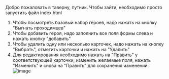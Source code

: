Добро пожаловать в таверну, путник. Чтобы зайти, необходимо просто запустить файл index.html
1) Чтобы посмотреть базовый набор героев, надо нажать на кнопку "Выгнать проходимцев"
2) Чтобы добавить героя, надо заполнить все поля формы слева и нажать кнопку "добавить"
3) Чтобы удалить одну или несколько карточек, надо нажать на кнопку "Выбрать", отметить карточки и нажать на "Удалить"
4) Для редактирования необходимо нажать на "Править" у соответствующей карточки, изменить желаемые поля, нажать "Изменить" и снова на "Править" для сохранения изменений.
![image](https://github.com/miranamn/Web-programming-labs/assets/79912099/7b3e1231-4903-4372-af93-2e232d37941d)
